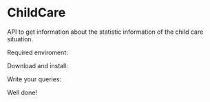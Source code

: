 # ChildCare
API to get information about the statistic information of the child care situation.

Required enviroment:


Download and install:


Write your queries:


Well done!
